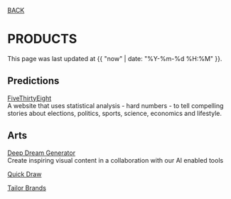 [BACK](../)

# PRODUCTS
This page was last updated at {{ "now" | date: "%Y-%m-%d %H:%M" }}.
<br>

## Predictions

[FiveThirtyEight](https://fivethirtyeight.com/)  
A website that uses statistical analysis - hard numbers - to tell compelling stories about elections, politics, sports, science, economics and lifestyle.


## Arts

[Deep Dream Generator](https://deepdreamgenerator.com/)  
Create inspiring visual content in a collaboration with our AI enabled tools

[Quick Draw](https://quickdraw.withgoogle.com/)  

[Tailor Brands](https://www.tailorbrands.com/)  